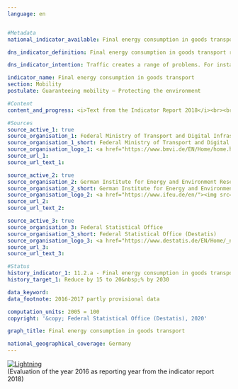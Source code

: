 ```yaml
---                   
language: en                   


#Metadata                   
national_indicator_available: Final energy consumption in goods transport                   

dns_indicator_definition: Final energy consumption in goods transport represents the energy consumption for the carriage of goods within Germany via inland shipping, by rail and by road.                   

dns_indicator_intention: Traffic creates a range of problems. For instance, noise and air pollutants impair the quality of life especially in cities, and traffic-related emissions contribute to climate change. The emission of harmful greenhouse gases is closely linked to the energy consumed for transport purposes. Therefore, final energy consumption in goods transport is to be reduced by 15 to 20&nbsp;% by 2030.                   

indicator_name: Final energy consumption in goods transport                   
section: Mobility                   
postulate: Guaranteeing mobility – Protecting the environment                   

#Content                    
content_and_progress: <i>Text from the Indicator Report 2018</i><br><br>The data regarding domestic final energy consumption originate from the Transport Emission Model (TREMOD) database at the ifeu (German Institute for Energy and Environmental Research). TREMOD is a model for evaluating traffic emissions. The data include fuel consumption levels within Germany according to the so-called consumption concept, that is, irrespective of the place of fuelling. “Final energy” refers to the part of the energy used directly during transportation, so this excludes conversion losses that arise during production of fuels as well as possible pipeline losses.<br><br>The transport performances in goods transport used to calculate the specific energy consumption in this sector are computed by the ifeu on behalf of the Federal Ministry of Transport and Digital Infrastructure. Road goods transport takes into account transports on lorries with payloads in excess of 3.5 tonnes. However, goods transport by air is not included as it accounts for negligibly small volumes.<br><br>The indicator for final energy consumption in goods transport refers by definition to consumption within Germany. The influence of the German economy’s increasingly international links in the context of globalisation are reflected only to an insufficient degree. As a result, transport flows and the associated energy consumption that arises due to German exports and imports are not included.<br><br>In addition to energy consumption, energy efficiency, i.e. energy consumption per tonne-kilometre, is also presented. The number of tonne-kilometres provides information about the extent to which transport intensity, or the distance per transported tonne, changes.<br><br>Contrary to the targeted goal of the Federal Government, final energy consumption for the carriage of goods in 2016 increased by 10.0&nbsp;% compared to 2005. This sharp increase can be attributed primarily to goods transport by road. Final energy consumption for road goods transport increased during this period by 12.2&nbsp;%, while consumption for rail and inland waterways transport was considerably reduced (– 8.5% and – 17.8% respectively).<br><br>During the same period, the goods transport performance increased by 12.9&nbsp;%. With similar energy consumption in 2005 and 2016, efficiency increased markedly by 2.5&nbsp;% during this period.<br><br>During the financial and economic crisis of 2009, price-adjusted gross value added in manufacturing suffered a particularly sharp decline of nearly 20&nbsp;%. This heavy loss affected the transport sector in particular, which reacts directly to increases and decreases in the production of goods. The resulting lower utilisation of transport capacity explains the slight increase in average energy consumption per tonne-kilometre, despite the fact that overall energy consumption fell sharply during the crisis years.<br><br>Besides the presumably short-term consequences of the financial and economic crisis of 2009, a number of long-term factors also influenced the development of final energy consumption in goods transport during the review period between 2005 and 2016. For instance, the number of production steps per company has decreased, something that is normally associated with greater transport volumes because companies procure more intermediate goods from domestic and international suppliers. Furthermore, the average distance between the production location for the goods and their place of use increased, which also caused transport volumes to increase. These effects are countered by a shift in the demand structure towards less material-intensive goods (e. g. an increasing demand for services). The resulting change in the composition of the volume of goods dampened the increase in transport-related energy consumption.                   

#Sources
source_active_1: true                           
source_organisation_1: Federal Ministry of Transport and Digital Infrastructure                           
source_organisation_1_short: Federal Ministry of Transport and Digital Infrastructure (BMVI)                           
source_organisation_logo_1: <a href="https://www.bmvi.de/EN/Home/home.html"><img src="https://g205sdgs.github.io/sdg-indicators/public/LogosEn/bmvi.png" alt="Logo Federal Ministry of Transport and Digital Infrastructure (BMVI)" title="Click here to visit the homepage of the organization" /></a>                           
source_url_1:                            
source_url_text_1:                            

source_active_2: true                           
source_organisation_2: German Institute for Energy and Environment Research                           
source_organisation_2_short: German Institute for Energy and Environmental Research (IFEU)                           
source_organisation_logo_2: <a href="https://www.ifeu.de/en/"><img src="https://g205sdgs.github.io/sdg-indicators/public/LogosEn/ifeu.png" alt="Logo German Institute for Energy and Environmental Research (IFEU)" title="Click here to visit the homepage of the organization" /></a>                           
source_url_2:                            
source_url_text_2:                            

source_active_3: true                           
source_organisation_3: Federal Statistical Office                           
source_organisation_3_short: Federal Statistical Office (Destatis)                           
source_organisation_logo_3: <a href="https://www.destatis.de/EN/Home/_node.html"><img src="https://g205sdgs.github.io/sdg-indicators/public/LogosEn/destatis.png" alt="Logo Federal Statistical Office (Destatis)" title="Click here to visit the homepage of the organization" /></a>                           
source_url_3:                            
source_url_text_3:                            

#Status                   
history_indicator_1: 11.2.a - Final energy consumption in goods transport                   
history_target_1: Reduce by 15 to 20&nbsp;% by 2030

data_keyword:                    
data_footnote: 2016-2017 partly provisional data                   

computation_units: 2005 = 100                   
copyright: '&copy; Federal Statistical Office (Destatis), 2020'                   

graph_title: Final energy consumption in goods transport                   

national_geographical_coverage: Germany                   
---
```

<div>                           
  <div class="my-header">                           
    <a href="https://sustainabledevelopment-deutschland.github.io/en/status/"><img src="https://g205sdgs.github.io/sdg-indicators/public/Wettersymbole/Blitz.png" title="The indicator is not moving in the right direction so that the gap to the target value is widening" alt="Lightning" />                           
    </a>                           
  </div>
  <div class="my-header-note">
    <span>(Evaluation of the year 2016 as reporting year from the indicator report 2018)</span>
  </div>                           
</div>